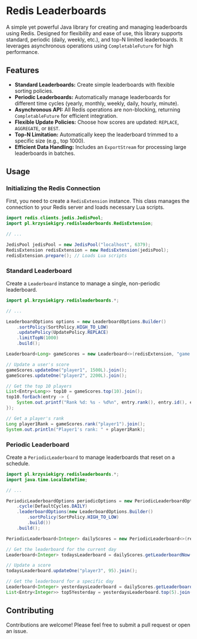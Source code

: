 # Redis Leaderboards

A simple yet powerful Java library for creating and managing leaderboards using Redis. Designed for flexibility and ease of use, this library supports standard, periodic (daily, weekly, etc.), and top-N limited leaderboards. It leverages asynchronous operations using `CompletableFuture` for high performance.

## Features

-   **Standard Leaderboards:** Create simple leaderboards with flexible sorting policies.
-   **Periodic Leaderboards:** Automatically manage leaderboards for different time cycles (yearly, monthly, weekly, daily, hourly, minute).
-   **Asynchronous API:** All Redis operations are non-blocking, returning `CompletableFuture` for efficient integration.
-   **Flexible Update Policies:** Choose how scores are updated: `REPLACE`, `AGGREGATE`, or `BEST`.
-   **Top-N Limitation:** Automatically keep the leaderboard trimmed to a specific size (e.g., top 1000).
-   **Efficient Data Handling:** Includes an `ExportStream` for processing large leaderboards in batches.

## Usage

### Initializing the Redis Connection

First, you need to create a `RedisExtension` instance. This class manages the connection to your Redis server and loads necessary Lua scripts.

```java
import redis.clients.jedis.JedisPool;
import pl.krzysiekigry.redisleaderboards.RedisExtension;

// ...

JedisPool jedisPool = new JedisPool("localhost", 6379);
RedisExtension redisExtension = new RedisExtension(jedisPool);
redisExtension.prepare(); // Loads Lua scripts
```

### Standard Leaderboard

Create a `Leaderboard` instance to manage a single, non-periodic leaderboard.

```java
import pl.krzysiekigry.redisleaderboards.*;

// ...

LeaderboardOptions options = new LeaderboardOptions.Builder()
    .sortPolicy(SortPolicy.HIGH_TO_LOW)
    .updatePolicy(UpdatePolicy.REPLACE)
    .limitTopN(1000)
    .build();

Leaderboard<Long> gameScores = new Leaderboard<>(redisExtension, "game:scores", Long.class, options);

// Update a user's score
gameScores.updateOne("player1", 1500L).join();
gameScores.updateOne("player2", 2200L).join();

// Get the top 10 players
List<Entry<Long>> top10 = gameScores.top(10).join();
top10.forEach(entry -> {
    System.out.printf("Rank %d: %s - %d%n", entry.rank(), entry.id(), entry.value());
});

// Get a player's rank
Long player1Rank = gameScores.rank("player1").join();
System.out.println("Player1's rank: " + player1Rank);
```

### Periodic Leaderboard

Create a `PeriodicLeaderboard` to manage leaderboards that reset on a schedule.

```java
import pl.krzysiekigry.redisleaderboards.*;
import java.time.LocalDateTime;

// ...

PeriodicLeaderboardOptions periodicOptions = new PeriodicLeaderboardOptions.Builder()
    .cycle(DefaultCycles.DAILY)
    .leaderboardOptions(new LeaderboardOptions.Builder()
        .sortPolicy(SortPolicy.HIGH_TO_LOW)
        .build())
    .build();

PeriodicLeaderboard<Integer> dailyScores = new PeriodicLeaderboard<>(redisExtension, "daily:scores", Integer.class, periodicOptions);

// Get the leaderboard for the current day
Leaderboard<Integer> todaysLeaderboard = dailyScores.getLeaderboardNow();

// Update a score
todaysLeaderboard.updateOne("player3", 95).join();

// Get the leaderboard for a specific day
Leaderboard<Integer> yesterdaysLeaderboard = dailyScores.getLeaderboardAt(LocalDateTime.now().minusDays(1));
List<Entry<Integer>> top5Yesterday = yesterdaysLeaderboard.top(5).join();
```

## Contributing

Contributions are welcome! Please feel free to submit a pull request or open an issue.
